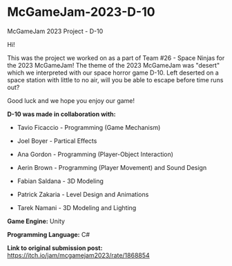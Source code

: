 # McGameJam-2023-D-10
McGameJam 2023 Project - D-10

Hi!

This was the project we worked on as a part of Team #26 - Space Ninjas for the 2023 McGameJam!
The theme of the 2023 McGameJam was "desert" which we interpreted with our space horror game D-10. Left deserted on a space station with little to no air, will you be able to escape before time runs out?

Good luck and we hope you enjoy our game!

**D-10 was made in collaboration with:**

- Tavio Ficaccio - Programming (Game Mechanism)

- Joel Boyer - Partical Effects

- Ana Gordon - Programming (Player-Object Interaction)

- Aerin Brown - Programming (Player Movement) and Sound Design

- Fabian Saldana - 3D Modeling

- Patrick Zakaria - Level Design and Animations

- Tarek Namani - 3D Modeling and Lighting


**Game Engine:** Unity

**Programming Language:** C#

**Link to original submission post:** https://itch.io/jam/mcgamejam2023/rate/1868854
